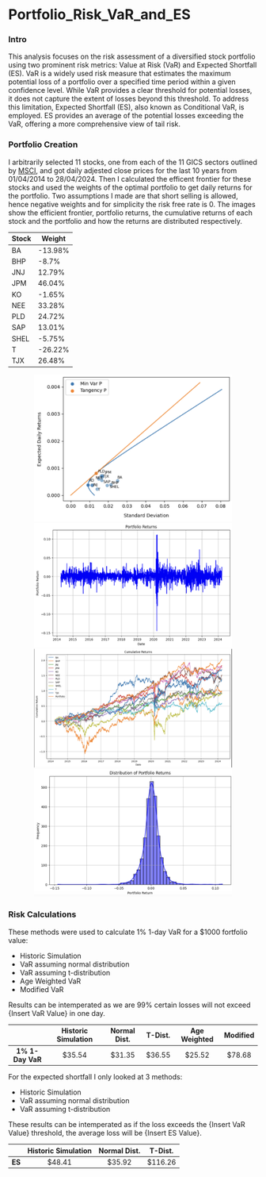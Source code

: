# Portfolio_Risk_VaR_and_ES

### Intro
This analysis focuses on the risk assessment of a diversified stock portfolio using two prominent risk metrics: Value at Risk (VaR) and Expected Shortfall (ES). VaR is a widely used risk measure that estimates the maximum potential loss of a portfolio over a specified time period within a given confidence level. While VaR provides a clear threshold for potential losses, it does not capture the extent of losses beyond this threshold. To address this limitation, Expected Shortfall (ES), also known as Conditional VaR, is employed. ES provides an average of the potential losses exceeding the VaR, offering a more comprehensive view of tail risk.

### Portfolio Creation
I arbitrarily selected 11 stocks, one from each of the 11 GICS sectors outlined by [MSCI](https://www.msci.com/our-solutions/indexes/gics), and got daily adjested close prices for the last 10 years from 01/04/2014 to 28/04/2024. Then I calculated the efficent frontier for these stocks and used the weights of the optimal portfolio to get daily returns for the portfolio. Two assumptions I made are that short selling is allowed, hence negative weights and for simplicity the risk free rate is 0. The images show the efficient frontier, portfolio returns, the cumulative returns of each stock and the portfolio and how the returns are distributed respectively.

| Stock  | Weight |
|----------|----------|
| BA  | -13.98%  |
| BHP  | -8.7%  |
| JNJ  | 12.79%  |
| JPM  | 46.04%  |
| KO  | -1.65%  |
| NEE  | 33.28%  |
| PLD  | 24.72%  |
| SAP  | 13.01%  |
| SHEL  | -5.75%  |
| T  | -26.22%  |
| TJX  | 26.48%  |

<p align="center">
  <img src="images/ef.png" alt="Efficient Frontier" width="400"/>
  <img src="images/p_rets.png" alt="Portfolio Returns" width="400"/>
  <img src="images/cum_rets.png" alt="Cumulitative Returns" width="400"/>
  <img src="images/dist.png" alt="Portfolio Distribution" width="400"/>
</p>

### Risk Calculations

These methods were used to calculate 1% 1-day VaR for a $1000 fortfolio value:

- Historic Simulation
- VaR assuming normal distribution
- VaR assuming t-distribution
- Age Weighted VaR
- Modified VaR

Results can be intemperated as we are 99% certain losses will not exceed {Insert VaR Value} in one day.

|            | **Historic Simulation** | **Normal Dist.** | **T-Dist.** | **Age Weighted** | **Modified** |
|:------------:|:------------:|:------------:|:------------:|:------------:|:------------:|
| **1% 1-Day VaR** | $35.54  | $31.35  | $36.55  | $25.52  | $78.68  |

For the expected shortfall I only looked at 3 methods:

- Historic Simulation
- VaR assuming normal distribution
- VaR assuming t-distribution

These results can be intemperated as if the loss exceeds the {Insert VaR Value} threshold, the average loss will be {Insert ES Value}.

|            | **Historic Simulation** | **Normal Dist.** | **T-Dist.** |
|:------------:|:------------:|:------------:|:------------:|
| **ES** | $48.41  | $35.92  | $116.26  |


